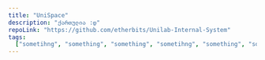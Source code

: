 ```yaml
---
title: "UniSpace"
description: "ქართულია :დ"
repoLink: "https://github.com/etherbits/Unilab-Internal-System"
tags:
  ["sometihng", "something", "something", "sometihng", "something", "something"]
---
```

